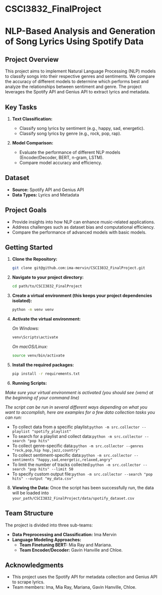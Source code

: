 # CSCI3832_FinalProject

# NLP-Based Analysis and Generation of Song Lyrics Using Spotify Data

## Project Overview

This project aims to implement Natural Language Processing (NLP) models to classify songs into their respective genres and sentiments. We compare the accuracy of different models to determine which performs best and analyze the relationships between sentiment and genre. The project leverages the Spotify API and Genius API to extract lyrics and metadata.

## Key Tasks

1. **Text Classification:**
   - Classify song lyrics by sentiment (e.g., happy, sad, energetic).
   - Classify song lyrics by genre (e.g., rock, pop, rap).

2. **Model Comparison:**
   - Evaluate the performance of different NLP models (Encoder/Decoder, BERT, n-gram, LSTM).
   - Compare model accuracy and efficiency.

## Dataset

- **Source:** Spotify API and Genius API
- **Data Types:** Lyrics and Metadata

## Project Goals

- Provide insights into how NLP can enhance music-related applications.
- Address challenges such as dataset bias and computational efficiency.
- Compare the performance of advanced models with basic models.

## Getting Started

1. **Clone the Repository:**
   ```bash
   git clone git@github.com:ima-mervin/CSCI3832_FinalProject.git
   ```
2. **Navigate to your project directory:**
   ```bash
   cd path/to/CSCI3832_FinalProject
   ```
3. **Create a virtual environment (this keeps your project dependencies isolated):**
   ```bash
   python -m venv venv
   ```
4. **Activate the virtual environment:**

   *On Windows:*
      ```bash
      venv\Scripts\activate
      ```
   *On macOS/Linux:*
      ```bash
      source venv/bin/activate
      ```
6. **Install the required packages:**
   ```bash
   pip install -r requirements.txt
   ```
7. **Running Scripts:**
   
  *Make sure your virtual environment is activated (you should see (venv) at the beginning of your command line)*
  
 *The script can be run in several different ways depending on what you want to accomplish, here are examples for a few data collection tasks you can run:*

- To collect data from a specific playlist:```python -m src.collector --playlist "spotify_playlist"```
- To search for a playlist and collect data:```python -m src.collector --search "pop hits"```
- To collect genre-specific data:```python -m src.collector --genres "rock,pop,hip hop,jazz,country"```
- To collect sentiment-specific data:```python -m src.collector --sentiments "happy,sad,energetic,relaxed,angry"```
- To limit the number of tracks collected:```python -m src.collector --search "pop hits" --limit 50```
- To specify custom output file:```python -m src.collector --search "pop hits" --output "my_data.csv"```

8. **Viewing the Data:**
  Once the script has been successfully run, the data will be loaded into ```your_path/CSCI3832_FinalProject/data/spotify_dataset.csv```

## Team Structure

The project is divided into three sub-teams:

- **Data Preprocessing and Classification:** Ima Mervin
- **Language Modeling Approaches:**
  - **Team Finetuning BERT:** Mia Ray and Mariana.
  - **Team Encoder/Decoder:** Gavin Hanville and Chloe.
 
## Acknowledgments

- This project uses the Spotify API for metadata collection and Genius API to scrape lyrics.
- Team members: Ima, Mia Ray, Mariana, Gavin Hanville, Chloe.
